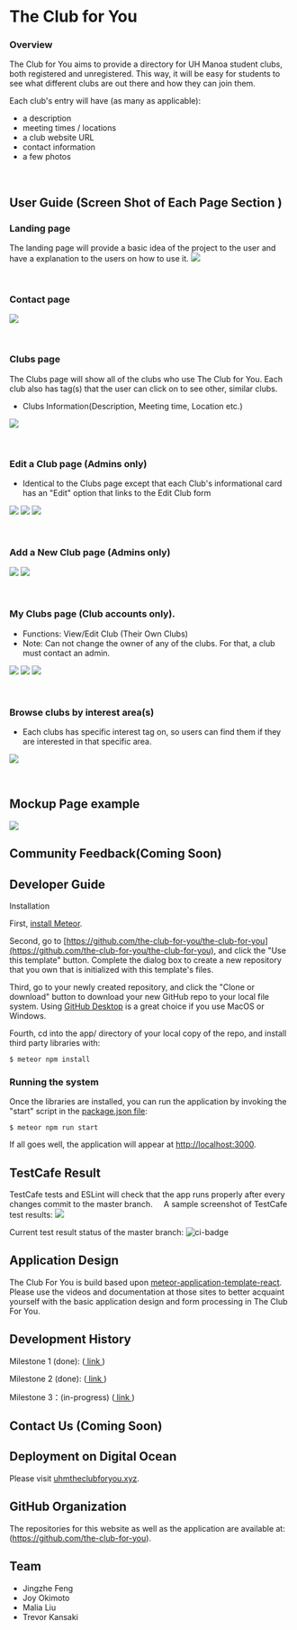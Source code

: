 # The Club for You

### Overview
The Club for You aims to provide a directory for UH Manoa student clubs, both registered and unregistered. This way, it will be easy for students to see what different clubs are out there and how they can join them.

Each club's entry will have (as many as applicable): 
- a description
- meeting times / locations
- a club website URL
- contact information
- a few photos

&nbsp;

## User Guide (Screen Shot of Each Page Section )

### Landing page
The landing page will provide a basic idea of the project to the user and have a explanation to the users on how to use it.
<img class = "ui left spaced image" src = "/images/the-club-for-you-landing.PNG">

&nbsp;

### Contact page
<img class = "ui left spaced image" src = "/images/the-club-for-you-contact.PNG">

&nbsp;

### Clubs page
The Clubs page will show all of the clubs who use The Club for You. Each club also has tag(s) that the user can click on to see other, similar clubs.
* Clubs Information(Description, Meeting time, Location etc.)
<img class = "ui left spaced image" src = "/images/the-club-for-you-clubs.PNG">

&nbsp;

### Edit a Club page (Admins only)
* Identical to the Clubs page except that each Club's informational card has an "Edit" option that links to the Edit Club form
<img class = "ui left spaced image" src = "/images/the-club-for-you-admin-edit-clubs-1.PNG">
<img class = "ui left spaced image" src = "/images/the-club-for-you-admin-edit-clubs-2.PNG">
<img class = "ui left spaced image" src = "/images/the-club-for-you-admin-edit-clubs-3.PNG">

&nbsp;

### Add a New Club page (Admins only)
<img class = "ui left spaced image" src = "/images/the-club-for-you-admin-add-club-1.PNG">
<img class = "ui left spaced image" src = "/images/the-club-for-you-admin-add-club-2.PNG">

&nbsp;

### My Clubs page (Club accounts only).
* Functions: View/Edit Club (Their Own Clubs)
* Note: Can not change the owner of any of the clubs. For that, a club must contact an admin.
<img class = "ui left spaced image" src = "/images/the-club-for-you-clubadmin-myclubs-1.PNG">
<img class = "ui left spaced image" src = "/images/the-club-for-you-clubadmin-myclubs-2.PNG">
<img class = "ui left spaced image" src = "/images/the-club-for-you-clubadmin-myclubs-3.PNG">

&nbsp;

### Browse clubs by interest area(s)
* Each clubs has specific interest tag on, so users can find them if they are interested in that specific area.
<img class = "ui left spaced image" src = "/images/the-club-for-you-interests.PNG">

&nbsp;

## Mockup Page example
![](images/Mockup.png)

## Community Feedback(Coming Soon)

## Developer Guide
Installation

First, [install Meteor](https://www.meteor.com/install).

Second, go to [https://github.com/the-club-for-you/the-club-for-you](https://github.com/the-club-for-you/the-club-for-you), and click the "Use this template" button. Complete the dialog box to create a new repository that you own that is initialized with this template's files.

Third, go to your newly created repository, and click the "Clone or download" button to download your new GitHub repo to your local file system.  Using [GitHub Desktop](https://desktop.github.com/) is a great choice if you use MacOS or Windows.

Fourth, cd into the app/ directory of your local copy of the repo, and install third party libraries with:

```
$ meteor npm install
```

### Running the system

Once the libraries are installed, you can run the application by invoking the "start" script in the [package.json file](https://github.com/the-club-for-you/the-club-for-you/blob/master/app/package.json):

```
$ meteor npm run start
```

If all goes well, the application will appear at [http://localhost:3000](http://localhost:3000).

## TestCafe Result
TestCafe tests and ESLint will check that the app runs properly after every changes commit to the master branch. 
&nbsp;
&nbsp;
A sample screenshot of TestCafe test results:
<img class = "ui left spaced image" src = "/images/testcafe.png">

Current test result status of the master branch:
![ci-badge](https://github.com/the-club-for-you/the-club-for-you/workflows/ci-the-club-for-you/badge.svg)


## Application Design
The Club For You is build based upon [meteor-application-template-react](https://ics-software-engineering.github.io/meteor-application-template-react/). Please use the videos and documentation at those sites to better acquaint yourself with the basic application design and form processing in The Club For You.


## Development History 
Milestone 1 (done): (<a href = "https://github.com/the-club-for-you/the-club-for-you/projects/1"> link </a>) &nbsp;

Milestone 2 (done): (<a href = "https://github.com/the-club-for-you/the-club-for-you/projects/2"> link </a>) &nbsp;

Milestone 3：(in-progress) (<a href = "https://github.com/the-club-for-you/the-club-for-you/projects/3"> link </a>) &nbsp;

## Contact Us (Coming Soon)

## Deployment on Digital Ocean
Please visit [uhmtheclubforyou.xyz](https://uhmtheclubforyou.xyz).

## GitHub Organization
The repositories for this website as well as the application are available at: (https://github.com/the-club-for-you).

## Team
- Jingzhe Feng
- Joy Okimoto
- Malia Liu
- Trevor Kansaki


